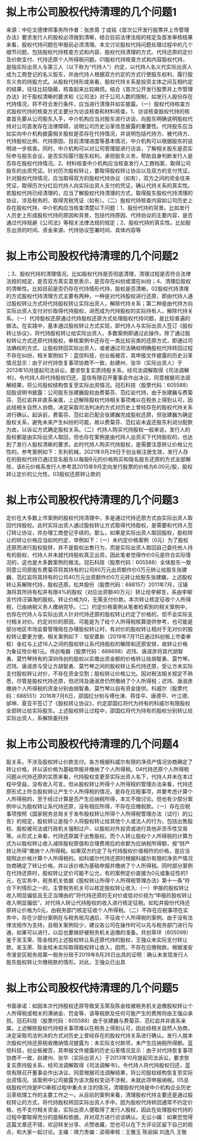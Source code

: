 # 拟上市公司股权代持清理的几个问题1

来源：中伦文德律师事务所作者：张彦周 丁成铭《首次公开发行股票并上市管理办法》要求发行人的股权必须做到清晰，结合目前法律法规的规定及首发审核结果来看，股权代持问题在申报前必须清理。本文讨论股权代持问题处理过程中的几个细节问题，包括股权代持核查方式和内容、股权代持清理的方式、代持还原的定价及价款支付、代持还原个人所得税问题。01股权代持核查方式和内容股权代持，是指实际出资人与第三人（以下称为“代持人”）约定，以代持人名义代实际出资人成为工商登记的名义股东，并由代持人根据双方约定的方式行使股东权利、履行股东义务的持股方式。从股权代持形成来看，股权代持关系是投资主体之间互相约定的结果，往往比较隐蔽，核查起来比较麻烦。结合《首次公开发行股票并上市管理办法》对于股权清晰的要求和《公司法》对于公司人数的限制，如发行人股份存在代持情况，将不符合发行条件，应当进行清理并如实披露。（一）股权代持核查方式股权代持的核查方式主要分为访谈核查和材料核查。1、访谈核查股权代持的核查首先要从公司股东入手，中介机构应当对股东进行访谈，向股东明确说明股权代持对公司首发存在法律障碍，说明公司历史沿革信息披露的重要性。代持股东应当如实向中介机构披露相关股权是否存在代持情况，并说明包括代持方、被代持方、代持股权比例、代持原因、目前清理进度等基本情况，中介机构可以根据股东的说明进一步核查。同时，中介机构可以对公司管理层进行访谈，了解相关股东是否实际参与股东会议，是否实际履行股东权利，承担股东义务，帮助自身判断发行人是否存在股权代持情况。2、材料核查中介机构应当核查发行人工商档案，取得公司股东的出资凭证。针对历次股权转让，要取得股权转让协议以及双方的支付凭证。针对股权代持情况，应当取得双方的股权代持协议（如有），双方之间的资金往来凭证，取得历次分红后代持人向实际出资人支付的凭证，确认代持关系的真实性。若股权代持已经清理的，应当了解股权代持清理的方式，取得股东股权代持清理的协议，涉及税务的，取得完税凭证（如有）。（二）股权代持核查内容如公司历史上存在股权代持，中介机构应当核查清楚以下问题：1、股份代持的背景。比如发行人历史上形成股权代持的原因和背景，包括代持原因、代持协议的主要内容，是否通过代持规避《公司法》等相关法律法规的规定；2、股权代持的真实性。比如股东出资的时间、资金来源、代持协议签署时间、具体内容等

# 拟上市公司股权代持清理的几个问题2

；3、股权代持的清理情况。比如股权代持是否彻底清理，清理过程是否符合法律法规的规定，是否双方真实意思表示，是否存在纠纷或潜在纠纷；4、清理后股权的清晰性。比如目前是否仍存在代持情形代持，股权是否清晰。02股权代持清理的方式股权代持清理方式主要有两种，一种是对代持股权进行还原，即由代持人通过股权转让方式将代持股权转让实际出资人，解除代持关系；第二种是由代持方向实际出资人支付对价取得代持股权，进而成为代持股权的实际持有人，解除代持关系。（一）代持股权还原通过代持股权还原方式处理股权代持问题，是比较普遍的做法。在实践中，基本通过股权转让方式实现，即代持人与实际出资人签订《股权转让协议》，将代持股权转让给实际出资人，多数案例即通过此操作。除了通过股权转让方式还原代持股权，审核案例中还存在一类比较另类的还原方式，即通过司法确权的方式，让股权转回实际出资人，或者通过司法确权明确股权代持转回过程不存在纠纷，相关案例如下：蓝信科技，创业板被否，其申报文件披露的历史沿革情况显示：由于对代持恢复事项协商不一致，赵建州、张华（实际出资人）于2013年10月提起司法诉讼，要求恢复实质持股关系，经司法调解取得《司法调解书》，令代持人将代持股权归还，蓝信有限召开董事会作出决议，同意根据司法调解结果，将公司股权结构恢复至实际出资情况。冠石科技（股票代码：605588）招股说明书披露：公司股东张建巍股权由费菊芬、范红岩代持，由于张建巍与费菊芬、范红岩并非直系亲属，上述解除股权代持相关事项难以在税务上得到认可，因此经相关自然人协商，决定采取司法判决的方式对历史上曾经存在的股权代持关系进行确认。起诉前，费菊芬、范红岩已配合张建巍完成股权还原，但张建巍为确定股权关系，避免未来产生纠纷的可能，故以费菊芬、范红岩未返还股东利润分配款为由，以诉讼方式确定股权关系。（二）代持人购买代持股权一般来说，发行人的股权都是由实际出资人取回，但也存在案例是由代持人出资买下代持股权的，也达到了发行人股权清晰的要求。此时代持人购买代持股权，是需要注意转让价格公允性的。参考案例如下：东利机械，2021年9月29日于创业板注册生效，发行人存在的股权代持已通过显名股东以每股6元的价格购买和隐名股东还原的方式全部解除，该6元价格系发行人参考其2015年9月定向发行股票的价格为6.00元/股，股权转让定价的公允性。03股权还原转让款的

# 拟上市公司股权代持清理的几个问题3

定价在大多数上市案例的股权代持清理中，多是通过代持还原方式由实际出资人取回代持股权。此时实际出资人通过股权转让方式取得代持股权，是需要和代持人签订转让协议，并办理工商登记手续的。那么，如果是实际出资人取回股权，股权转让的转让价格应当如何约定，举例如下：（一）未约定价格案例（0元）为了股权还原而进行股权股转，并不是股权出售行为，而是实际出资人取回自己委托他人持有的股权，代持人并未就代持股权真正出资，因此笔者觉得作价0元是符合实际情况的，这也是大多数案例的做法。冠石科技（股票代码：605588）全体股东一致同意公司原股东费菊芬将其持有的公司60万元出资额作价0万元转让给股东张建巍，范红岩将其持有的公司40万元出资额作价0万元转让给股东张建巍，上述股权转让系解除代持，股权还原。松井股份（股票代码：688157）2011年7月，汪镇海将其所持有松井有限4%的股权（对应出资额40万元）转让给李柳言，系由李柳言代持汪镇海的股权。转让价格为0，无需支付价款。本次转让核定征收个人所得税，已由纳税义务人缴纳完毕。（二）约定价格案例从笔者检索到的相关案例中，也存在代持人与实际出资人针对代持还原的股权转让约定了价格的，但不会实际支付相关对价。约定对价的原因，可能是为了给个人所得税核算提供参考，也可能是部分地区市场监督管理局在办理股权转让时，有对价的股权转让相对于无对价的股权转让要更方便。相关案例如下：恒安嘉新（2019年7月11日通过科创板上市委审核）金红与上述16人之间的股权转让系代持股权的解除和还原安排，故转让价格为象征性价格1元。伟创电器（股票代码：688698）迟玮、唐淑彦将其代胡智勇、莫竹琴持有的深圳伟创的股权以实缴出资金额的价格转让给胡智勇、莫竹琴。迟玮、唐淑彦与受让方胡智勇、莫竹琴之间的股权转让系代持还原，受让方未实际支付股权转让对价，不存在资金交割；股权转让价格公允。因对税法相关规定不熟悉，尽管是股权代持还原，但迟玮及唐淑彦仍然缴纳了个人所得税；迟玮、唐淑彦缴纳个人所得税的资金分别由胡智勇、莫竹琴以自有资金提供。科威尔（股票代码：688551）2016年7月6日，邵国红分别与傅仕涛、蒋佳平、唐德平、叶江德、邰坤、夏亚平签订了《股权转让协议》，约定邵国红将代为持有的科威尔有限股权全部转让给实际股东。上述股权转让过程中，邵国红将代为持有的股权分别转让给实际出资人，系解除委托持

# 拟上市公司股权代持清理的几个问题4

股关系，不涉及股权转让价款支付。各方根据科威尔有限的净资产情况协商确定了转让价格，并以该价格为基础申报并缴纳了个人所得税。04代持还原个人所得税问题从代持还原的实质来看，代持股权变更至实际出资人名下，代持人并未在本过程中受益，没有收入可言。但从股权转让所得个人所得税的管理办法来看，代持还原形式上符合股权转让产生个人所得税的情况，是存在应税事项，并要考虑计算个人所得税的，至于经过计算是否产生应纳税所得，本文不做讨论。但也有少部分案例中认为股权转让系代持还原，没有相应所得，不存在应缴税款。（一）存在应税事项按照《国家税务总局关于发布股权转让所得个人所得税管理办法（试行）的公告》的规定，股权转让是指个人将股权转让给其他个人或法人的行为，包括出售股权、股权被司法或行政机关强制过户、以股权对外投资或进行其他非货币性交易等。从形式上来看，代持还原属于出售股权。而个人转让股权个人所得税的计算方式为以股权转让收入减除股权原值和合理费用后的余额为应纳税所得额，按“财产转让所得”缴纳个人所得税。如果双方约定了与代持股权价值相符的价格，是应当按照此价格计算个人所得税的。如科威尔代持还原时根据科威尔有限的净资产情况协商确定了转让价格，并以该价格为基础申报并缴纳了个人所得税。同时部分案例在代持还原时，股权转让定价可能不公允，有的案例定价直接为0元或象征性的1元，在实务中，税务机关依据《股权转让所得个人所得税管理办法》第十一条“符合下列情形之一的，主管税务机关可以核定股权转让收入:（一）申报的股权转让收入明显偏低且无正当理由的”将代持还原的无对价或低对价视为“申报的股权转让收入明显偏低”，对代持人转让代持股权的收入进行核定征税。如松井股份代持还原转让价格为0元，由税务部门核定征收个人所得税。（二）不存在应税事项在实务中，存在少部分案例在与税务局沟通后，不征收个人所得税的案例。由于没有法律法规作为支持，且相关案例较少，建议各公司在操作时可以先与税务部门进行沟通，如果可以进行，以后也要做好被税务机关追缴的准备。共创草坪（605099）鉴于吴玉荣、陈金桂的上述股权转让系还原代持的股权，王强众未实际支付转让款，吴玉荣、陈金桂未实际取得股权转让收入，因而，不存在应缴税款。根据淮安市淮安区税务局第一税务分局于2019年8月26日出具的证明：确认未发现发行人股东股权转让欠缴税款的情形。对此，王强众已出具

# 拟上市公司股权代持清理的几个问题5

书面承诺：如因本次代持股权还原导致吴玉荣及陈金桂被税务机关追缴股权转让个人所得税或相关的滞纳金、罚金等，该等税款及任何可能产生的费用将由王强众承担。冠石科技（股票代码：605588）由于张建巍与费菊芬、范红岩并非直系亲属，上述解除股权代持相关事项难以在税务上得到认可，因此经相关自然人协商，决定采取司法判决的方式对历史上曾经存在的股权代持关系进行确认。发行人就本次股权代持还原税收缴纳情况披露为：未实际支付款项，未产生应纳税所得额。蓝信科技，创业板被否，其申报文件披露的历史沿革情况显示：由于对代持恢复事项协商不一致，赵建州、张华（实际出资人）于2013年10月提起司法诉讼，要求恢复实质持股关系，经司法调解取得《司法调解书》，令代持人将代持股权归还，蓝信有限召开董事会作出决议，同意根据司法调解结果，将公司股权结构恢复至实际出资情况。该案例中公司披露为该次股权变动不涉税，未就此项申报纳税。05总 结股权代持是IPO审核过程中重点关注的情况，清理股权代持是中介机构企业历史沿革梳理工作的主要工作之一。从目前的案例来看，清理股权代持主要还是通过股权转让的方式，将代持股权转回实际出资人手中。因为股权代持转回通常不约定价格，也不支付相关资金，实际出资人便取得了发行人股权，因此在处理股权代持的过程中要取得充分的底稿和依据，并对双方进行访谈确认。无讼小编：如果您觉得这篇文章还不错，欢迎转发分享、点赞收藏，您也可以在下方评论区留下自己的观点，和大家一起讨论。主编：靖力责编：梁萌审核：王雅玉 陈丽娟 刘逸凡 王敬


